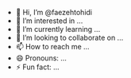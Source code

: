 - 👋 Hi, I’m @faezehtohidi
- 👀 I’m interested in ...
- 🌱 I’m currently learning ...
- 💞️ I’m looking to collaborate on ...
- 📫 How to reach me ...
- 😄 Pronouns: ...
- ⚡ Fun fact: ...

<!---
faezehtohidi/faezehtohidi is a ✨ special ✨ repository because its `README.md` (this file) appears on your GitHub profile.
You can click the Preview link to take a look at your changes.
--->
